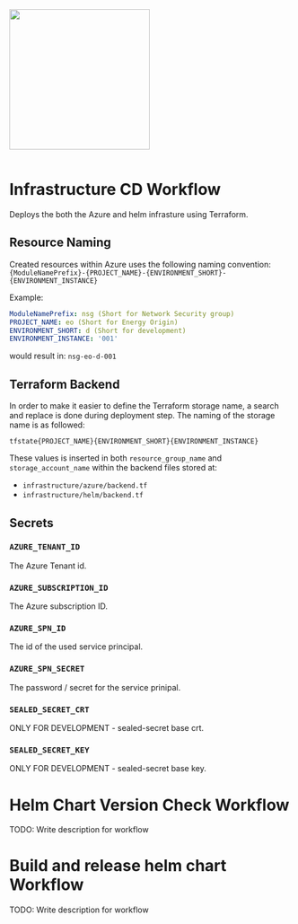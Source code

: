 <img src="../docs/images/Energinet-logo.png" width="250" style="margin-bottom: 3%">

# Infrastructure CD Workflow
Deploys the both the Azure and helm infrasture using Terraform. 

## Resource Naming
Created resources within Azure uses the following naming convention: <br>
`{ModuleNamePrefix}-{PROJECT_NAME}-{ENVIRONMENT_SHORT}-{ENVIRONMENT_INSTANCE}`

Example:
```yaml
ModuleNamePrefix: nsg (Short for Network Security group)
PROJECT_NAME: eo (Short for Energy Origin)
ENVIRONMENT_SHORT: d (Short for development)
ENVIRONMENT_INSTANCE: '001'
```
would result in: `nsg-eo-d-001`

## Terraform Backend
In order to make it easier to define the Terraform storage name, a search and replace is done during deployment step. 
The naming of the storage name is as followed:

```
tfstate{PROJECT_NAME}{ENVIRONMENT_SHORT}{ENVIRONMENT_INSTANCE}
```

These values is inserted in both `resource_group_name` and `storage_account_name` within the backend files stored at:

- `infrastructure/azure/backend.tf`
- `infrastructure/helm/backend.tf`

## Secrets

### `AZURE_TENANT_ID`
The Azure Tenant id.

### `AZURE_SUBSCRIPTION_ID`
The Azure subscription ID.

### `AZURE_SPN_ID`
The id of the used service principal.

### `AZURE_SPN_SECRET`
The password / secret for the service prinipal.

### `SEALED_SECRET_CRT`
ONLY FOR DEVELOPMENT - sealed-secret base crt.

### `SEALED_SECRET_KEY`
ONLY FOR DEVELOPMENT - sealed-secret base key.

# Helm Chart Version Check Workflow
TODO: Write description for workflow

# Build and release helm chart Workflow
TODO: Write description for workflow

